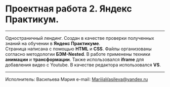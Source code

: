 # Проектная работа 2. Яндекс Практикум.
___
Одностраничный лендинг. Создан в качестве проверки полученных знаний на обучении в **Яндекс Практикуме**.<br>
Страница написана с помощью **HTML** и **CSS**. Файлы организованы согласно методологии **БЭМ-Nested**. В работе применены техники **анимации** и **трансформации**. Также использовался **iframe** для добавления видео с Youtube. В качестве редактора использовался **VS**. <br>
___
Исполнитель: Васильева Мария
e-mail: <MariiiaVasileva@yandex.ru>